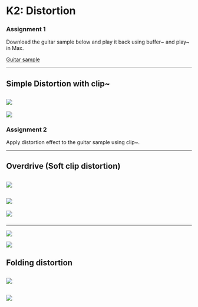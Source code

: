 # K2: Distortion

### Assignment 1

Download the guitar sample below and play it back using buffer~ and play~ in Max.

[Guitar sample](K2/guitar.wav.zip)


---
## Simple Distortion with clip~

![](K2/6-1.png)
---

![](K2/6-2.png)

### Assignment 2

Apply distortion effect to the guitar sample using clip~.

---
## Overdrive  (Soft clip distortion)

![](K2/6-4.png)
---
![](K2/6-5.png)
---
![](K2/6-6.png)


### 

---
![](K2/6-7.png)


![](K2/6-8.png)


## Folding distortion
![](K2/6-9.png)
---
![](K2/6-10.png)
---

